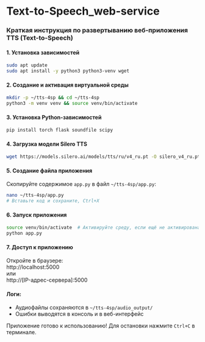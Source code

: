 # Text-to-Speech_web-service
### Краткая инструкция по развертыванию веб-приложения TTS (Text-to-Speech)

#### 1. Установка зависимостей
```bash
sudo apt update
sudo apt install -y python3 python3-venv wget
```

#### 2. Создание и активация виртуальной среды
```bash
mkdir -p ~/tts-4sp && cd ~/tts-4sp
python3 -m venv venv && source venv/bin/activate
```

#### 3. Установка Python-зависимостей
```bash
pip install torch flask soundfile scipy
```

#### 4. Загрузка модели Silero TTS
```bash
wget https://models.silero.ai/models/tts/ru/v4_ru.pt -O silero_v4_ru.pt
```

#### 5. Создание файла приложения
Скопируйте содержимое `app.py` в файл `~/tts-4sp/app.py`:
```bash
nano ~/tts-4sp/app.py
# Вставьте код и сохраните, Ctrl+X
```

#### 6. Запуск приложения
```bash
source venv/bin/activate  # Активируйте среду, если ещё не активирована
python app.py
```

#### 7. Доступ к приложению
Откройте в браузере:  
http://localhost:5000  
или  
http://[IP-адрес-сервера]:5000

#### Логи:
- Аудиофайлы сохраняются в `~/tts-4sp/audio_output/`
- Ошибки выводятся в консоль и в веб-интерфейс

Приложение готово к использованию! Для остановки нажмите `Ctrl+C` в терминале.
